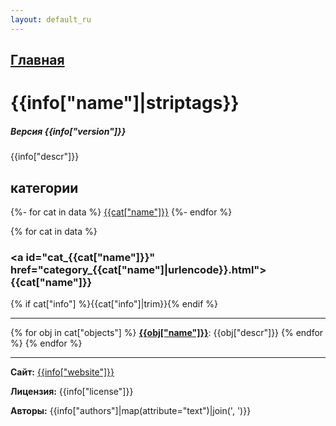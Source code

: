 ```yaml
---
layout: default_ru
---
```

[Главная](https://ceammc.github.io/pd-help/) 
---

# {{info["name"]|striptags}}

##### Версия {{info["version"]}}

{{info["descr"]}}

## категории

{%- for cat in data %}
[{{cat["name"]}}](#cat_{{cat["name"]}})
{%- endfor %}

{% for cat in data %}
### <a id="cat_{{cat["name"]}}" href="category_{{cat["name"]|urlencode}}.html">{{cat["name"]}}</a>
{% if cat["info"] %}{{cat["info"]|trim}}{% endif %}

---

{% for obj in cat["objects"] %}
[**{{obj["name"]}}**]({{obj["name"]|urlencode}}.html): {{obj["descr"]}} 
{% endfor %}
{% endfor %}

---
**Сайт:** [{{info["website"]}}]({{info["website"]}})

**Лицензия:** {{info["license"]}}

**Авторы:** {{info["authors"]|map(attribute="text")|join(', ')}}
